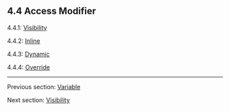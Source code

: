 ## 4.4 Access Modifier

4.4.1: [Visibility](https://github.com/Simn/HaxeManual/tree/master/md/manual/4.4.1-Visibility.md)

4.4.2: [Inline](https://github.com/Simn/HaxeManual/tree/master/md/manual/4.4.2-Inline.md)

4.4.3: [Dynamic](https://github.com/Simn/HaxeManual/tree/master/md/manual/4.4.3-Dynamic.md)

4.4.4: [Override](https://github.com/Simn/HaxeManual/tree/master/md/manual/4.4.4-Override.md)

---

Previous section: [Variable](https://github.com/Simn/HaxeManual/tree/master/md/manual/4.1-Variable.md)

Next section: [Visibility](https://github.com/Simn/HaxeManual/tree/master/md/manual/4.4.1-Visibility.md)